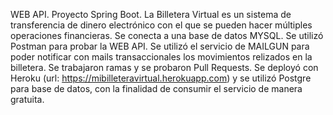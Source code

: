 WEB API. Proyecto Spring Boot.  La Billetera Virtual es un sistema de transferencia de dinero electrónico con el que se pueden hacer múltiples operaciones financieras. Se conecta a una base de datos MYSQL. Se utilizó Postman para probar la WEB API. Se utilizó el servicio de MAILGUN para poder notificar con mails transaccionales los movimientos relizados en la billetera. Se trabajaron ramas y se probaron Pull Requests. Se deployó con Heroku (url: https://mibilleteravirtual.herokuapp.com) y se utilizó Postgre para base de datos, con la finalidad de consumir el servicio de manera gratuita.
